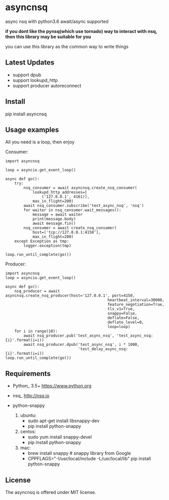 asyncnsq
=========================
async nsq with python3.6 await/async supported

**if you dont like the pynsq(which use tornado) way to interact with nsq, then this library may be suitable for you**

you can use this library as the common way to write things


Latest Updates
--------------

* support dpub 
* support lookupd_http
* support producer autoreconnect


Install
-------------

pip install asyncnsq

Usage examples
--------------

All you need is a loop, then enjoy

Consumer:

    import asyncnsq

    loop = asyncio.get_event_loop()

    async def go():
        try:
            nsq_consumer = await asyncnsq.create_nsq_consumer(
                lookupd_http_addresses=[
                    ('127.0.0.1', 4161)],
                max_in_flight=200)
            await nsq_consumer.subscribe('test_async_nsq', 'nsq')
            for waiter in nsq_consumer.wait_messages():
                message = await waiter
                print(message.body)
                await message.fin()
            nsq_consumer = await create_nsq_consumer(
                host=['tcp://127.0.0.1:4150'],
                max_in_flight=200)
        except Exception as tmp:
            logger.exception(tmp)

    loop.run_until_complete(go())

Producer:

    import asyncnsq
    loop = asyncio.get_event_loop()

    async def go():
        nsq_producer = await asyncnsq.create_nsq_producer(host='127.0.0.1', port=4150,
                                                 heartbeat_interval=30000,
                                                 feature_negotiation=True,
                                                 tls_v1=True,
                                                 snappy=False,
                                                 deflate=False,
                                                 deflate_level=0,
                                                 loop=loop)
        for i in range(10):
            await nsq_producer.pub('test_async_nsq', 'test_async_nsq:{i}'.format(i=i))
            await nsq_producer.dpub('test_async_nsq', i * 1000,
                                    'test_delay_async_nsq:{i}'.format(i=i))
    loop.run_until_complete(go())

Requirements
------------

* Python_ 3.5+  https://www.python.org
* nsq_  http://nsq.io

* python-snappy
    1. ubuntu:
        - sudo apt-get install libsnappy-dev
        - pip install python-snappy
    2. centos:
        - sudo yum install snappy-devel
        - pip install python-snappy
    3. mac:
        - brew install snappy # snappy library from Google
        - CPPFLAGS="-I/usr/local/include -L/usr/local/lib" pip install python-snappy

License
-------

The asyncnsq is offered under MIT license.
